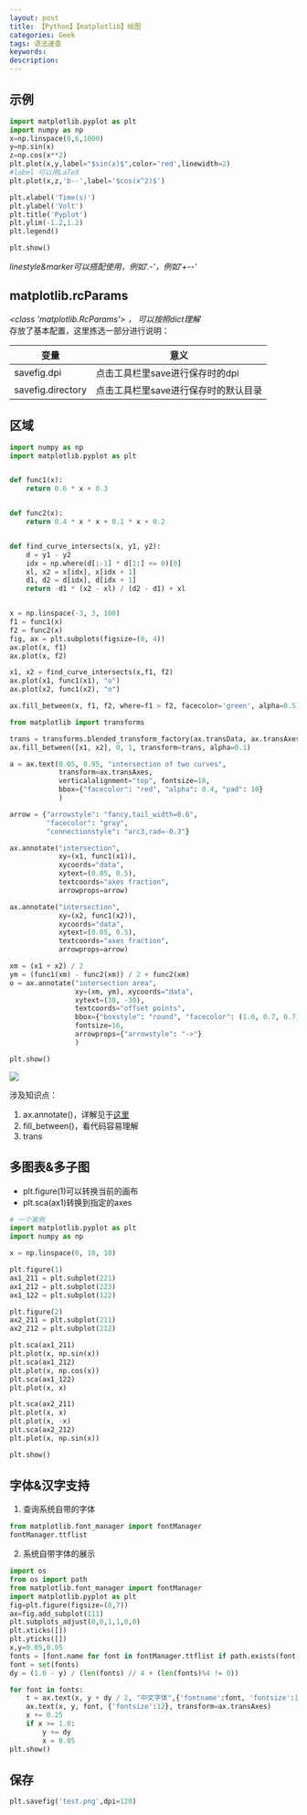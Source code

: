```yaml
---
layout: post
title: 【Python】【matplotlib】绘图
categories: Geek
tags: 语法速查
keywords:
description:
---
```






## 示例


```py
import matplotlib.pyplot as plt
import numpy as np
x=np.linspace(0,6,1000)
y=np.sin(x)
z=np.cos(x**2)
plt.plot(x,y,label="$sin(x)$",color='red',linewidth=2)
#label 可以用LaTeX
plt.plot(x,z,'b--',label='$cos(x^2)$')

plt.xlabel('Time(s)')
plt.ylabel('Volt')
plt.title('Pyplot')
plt.ylim(-1.2,1.2)
plt.legend()

plt.show()
```

*linestyle&marker可以搭配使用，例如'.-'，例如'+--'*  


## matplotlib.rcParams
*<class 'matplotlib.RcParams'> ， 可以按照dict理解*   
存放了基本配置，这里拣选一部分进行说明：  

|变量|意义|
|--|--|
|savefig.dpi|点击工具栏里save进行保存时的dpi|
|savefig.directory|点击工具栏里save进行保存时的默认目录|


## 区域

```py
import numpy as np
import matplotlib.pyplot as plt


def func1(x):
    return 0.6 * x + 0.3


def func2(x):
    return 0.4 * x * x + 0.1 * x + 0.2


def find_curve_intersects(x, y1, y2):
    d = y1 - y2
    idx = np.where(d[:-1] * d[1:] <= 0)[0]
    xl, x2 = x[idx], x[idx + 1]
    d1, d2 = d[idx], d[idx + 1]
    return -d1 * (x2 - xl) / (d2 - d1) + xl


x = np.linspace(-3, 3, 100)
f1 = func1(x)
f2 = func2(x)
fig, ax = plt.subplots(figsize=(8, 4))
ax.plot(x, f1)
ax.plot(x, f2)

x1, x2 = find_curve_intersects(x,f1, f2)
ax.plot(x1, func1(x1), "o")
ax.plot(x2, func1(x2), "o")

ax.fill_between(x, f1, f2, where=f1 > f2, facecolor='green', alpha=0.5)

from matplotlib import transforms

trans = transforms.blended_transform_factory(ax.transData, ax.transAxes)
ax.fill_between([x1, x2], 0, 1, transform=trans, alpha=0.1)

a = ax.text(0.05, 0.95, "intersection of two curves",
            transform=ax.transAxes,
            verticalalignment="top", fontsize=18,
            bbox={"facecolor": "red", "alpha": 0.4, "pad": 10}
            )

arrow = {"arrowstyle": "fancy,tail_width=0.6",
         "facecolor": "gray",
         "connectionstyle": "arc3,rad=-0.3"}

ax.annotate("intersection",
            xy=(x1, func1(x1)),
            xycoords="data",
            xytext=(0.05, 0.5),
            textcoords="axes fraction",
            arrowprops=arrow)

ax.annotate("intersection",
            xy=(x2, func1(x2)),
            xycoords="data",
            xytext=(0.05, 0.5),
            textcoords="axes fraction",
            arrowprops=arrow)

xm = (x1 + x2) / 2
ym = (func1(xm) - func2(xm)) / 2 + func2(xm)
o = ax.annotate("intersection area",
                xy=(xm, ym), xycoords="data",
                xytext=(30, -30),
                textcoords="offset points",
                bbox={"boxstyle": "round", "facecolor": (1.0, 0.7, 0.7), "edgecolor": "none"},
                fontsize=16,
                arrowprops={"arrowstyle": "->"}
                )

plt.show()
```

<img src='http://www.guofei.site/public/postimg2/matplotlib1.png'>


涉及知识点：  
1. ax.annotate()，详解见于[这里](http://www.guofei.site/2017/09/22/matplotlib1.html#title12)
2. fill_between()，看代码容易理解
3. trans

## 多图表&多子图

- plt.figure(1)可以转换当前的画布
- plt.sca(ax1)转换到指定的axes


```py
# 一个案例
import matplotlib.pyplot as plt
import numpy as np

x = np.linspace(0, 10, 10)

plt.figure(1)
ax1_211 = plt.subplot(221)
ax1_212 = plt.subplot(223)
ax1_122 = plt.subplot(122)

plt.figure(2)
ax2_211 = plt.subplot(211)
ax2_212 = plt.subplot(212)

plt.sca(ax1_211)
plt.plot(x, np.sin(x))
plt.sca(ax1_212)
plt.plot(x, np.cos(x))
plt.sca(ax1_122)
plt.plot(x, x)

plt.sca(ax2_211)
plt.plot(x, x)
plt.plot(x, -x)
plt.sca(ax2_212)
plt.plot(x, np.sin(x))

plt.show()
```

## 字体&汉字支持

1. 查询系统自带的字体
```py
from matplotlib.font_manager import fontManager
fontManager.ttflist
```

2. 系统自带字体的展示
```py
import os
from os import path
from matplotlib.font_manager import fontManager
import matplotlib.pyplot as plt
fig=plt.figure(figsize=(8,7))
ax=fig.add_subplot(111)
plt.subplots_adjust(0,0,1,1,0,0)
plt.xticks([])
plt.yticks([])
x,y=0.05,0.05
fonts = [font.name for font in fontManager.ttflist if path.exists(font.fname) and os.stat(font.fname).st_size>1e6]
font = set(fonts)
dy = (1.0 - y) / (len(fonts) // 4 + (len(fonts)%4 != 0))

for font in fonts:
    t = ax.text(x, y + dy / 2, "中文字体",{'fontname':font, 'fontsize':14}, transform=ax.transAxes)
    ax.text(x, y, font, {'fontsize':12}, transform=ax.transAxes)
    x += 0.25
    if x >= 1.0:
        y += dy
        x = 0.05
plt.show()
```









































































## 保存

```py
plt.savefig('test.png',dpi=120)
```
